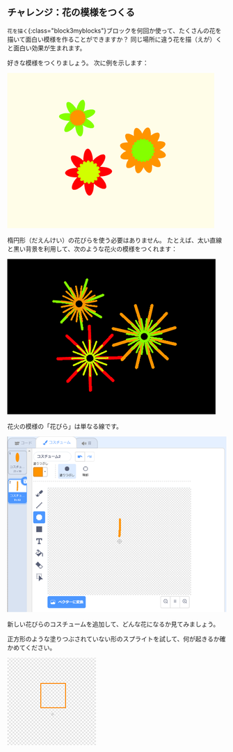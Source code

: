 ## チャレンジ：花の模様をつくる

`花を描く`{:class="block3myblocks"}ブロックを何回か使って、たくさんの花を描いて面白い模様を作ることができますか？ 同じ場所に違う花を描（えが）くと面白い効果が生まれます。

好きな模様をつくりましょう。 次に例を示します：

![スクリーンショット](images/flower-three.png)

楕円形（だえんけい）の花びらを使う必要はありません。 たとえば、太い直線と黒い背景を利用して、次のような花火の模様をつくれます：

![スクリーンショット](images/flower-fireworks.png)

花火の模様の「花びら」は単なる線です。

![スクリーンショット](images/flower-firework-petal.png)

新しい花びらのコスチュームを追加して、どんな花になるか見てみましょう。

正方形のような塗りつぶされていない形のスプライトを試して、何が起きるか確かめてください。

![スクリーンショット](images/flower-square-petal.png)